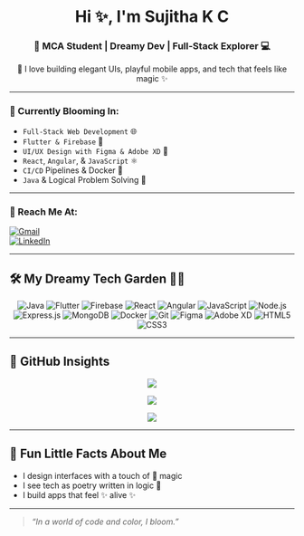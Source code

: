 <h1 align="center">Hi ✨, I'm Sujitha K C</h1>
<h3 align="center">🌷 MCA Student | Dreamy Dev | Full-Stack Explorer 💻</h3>

<p align="center">
  🌸 I love building elegant UIs, playful mobile apps, and tech that feels like magic ✨  
</p>

---

### 🌼 Currently Blooming In:
- `Full-Stack Web Development` 🌐  
- `Flutter & Firebase` 📱  
- `UI/UX Design with Figma & Adobe XD` 🎨  
- `React`, `Angular`, & `JavaScript` ⚛️  
- `CI/CD` Pipelines & Docker 🐳  
- `Java` & Logical Problem Solving 🧩  

---

### 💌 Reach Me At:
[![Gmail](https://img.shields.io/badge/-sujithakanagarathinam@gmail.com-D14836?style=flat&logo=gmail&logoColor=white)](mailto:sujithakanagarathinam@gmail.com)  
[![LinkedIn](https://img.shields.io/badge/-Sujitha%20K%20C-0077B5?style=flat&logo=linkedin&logoColor=white)](https://www.linkedin.com/in/sujitha-k-c-0251811b9)

---

## 🛠️ My Dreamy Tech Garden 🌸✨

<p align="center">

  <img src="https://img.shields.io/badge/Java-2c1a1d?style=for-the-badge&logo=java&logoColor=f48fb1&labelColor=391d21" alt="Java" />
  <img src="https://img.shields.io/badge/Flutter-2a1c34?style=for-the-badge&logo=flutter&logoColor=82b1ff&labelColor=3c2b4e" alt="Flutter" />
  <img src="https://img.shields.io/badge/Firebase-2b1f14?style=for-the-badge&logo=firebase&logoColor=ffcc80&labelColor=3b2a1c" alt="Firebase" />
  <img src="https://img.shields.io/badge/React-1a1c2c?style=for-the-badge&logo=react&logoColor=80d8ff&labelColor=2a2d3f" alt="React" />
  <img src="https://img.shields.io/badge/Angular-2c1a1a?style=for-the-badge&logo=angular&logoColor=ff8a80&labelColor=3d2020" alt="Angular" />
  <img src="https://img.shields.io/badge/JavaScript-2a2a1a?style=for-the-badge&logo=javascript&logoColor=fff59d&labelColor=3c3c21" alt="JavaScript" />
  <img src="https://img.shields.io/badge/Node.js-1a2c1d?style=for-the-badge&logo=node.js&logoColor=b9f6ca&labelColor=2c3d2d" alt="Node.js" />
  <img src="https://img.shields.io/badge/Express.js-2c2c2c?style=for-the-badge&logo=express&logoColor=ffffff&labelColor=3d3d3d" alt="Express.js" />
  <img src="https://img.shields.io/badge/MongoDB-1a2c1f?style=for-the-badge&logo=mongodb&logoColor=a5d6a7&labelColor=2c3f2c" alt="MongoDB" />
  <img src="https://img.shields.io/badge/Docker-1a2634?style=for-the-badge&logo=docker&logoColor=81d4fa&labelColor=2b3b4e" alt="Docker" />
  <img src="https://img.shields.io/badge/Git-2c1a1a?style=for-the-badge&logo=git&logoColor=ff8a65&labelColor=3c2120" alt="Git" />
  <img src="https://img.shields.io/badge/Figma-2b1a2c?style=for-the-badge&logo=figma&logoColor=ea80fc&labelColor=3d2a3f" alt="Figma" />
  <img src="https://img.shields.io/badge/Adobe%20XD-2c1a2a?style=for-the-badge&logo=adobe-xd&logoColor=ff80ab&labelColor=3f202f" alt="Adobe XD" />
  <img src="https://img.shields.io/badge/HTML5-2c1f1a?style=for-the-badge&logo=html5&logoColor=ffab91&labelColor=3d2a20" alt="HTML5" />
  <img src="https://img.shields.io/badge/CSS3-1a1a2c?style=for-the-badge&logo=css3&logoColor=82b1ff&labelColor=2a2a3c" alt="CSS3" />

</p>

---

## 🌈 GitHub Insights

<p align="center">
  <img src="https://github-readme-stats.vercel.app/api?username=SujithaKC&show_icons=true&theme=rose_pine&border_radius=15&hide_title=true" />
</p>

<p align="center">
  <img src="https://github-readme-stats.vercel.app/api/top-langs/?username=SujithaKC&layout=compact&theme=rose_pine&langs_count=6" />
</p>

<p align="center">
  <img src="https://github-readme-streak-stats.herokuapp.com/?user=SujithaKC&theme=rose_pine&hide_border=false&date_format=M%20j%5B%2C%20Y%5D" />
</p>

---

## 💖 Fun Little Facts About Me
- I design interfaces with a touch of 🌸 magic  
- I see tech as poetry written in logic 💌  
- I build apps that feel ✨ alive ✨  

---

> _“In a world of code and color, I bloom.”_
